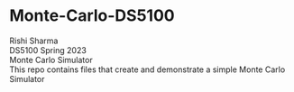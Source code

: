 # Monte-Carlo-DS5100
Rishi Sharma  
DS5100 Spring 2023  
Monte Carlo Simulator  
This repo contains files that create and demonstrate a simple Monte Carlo Simulator

